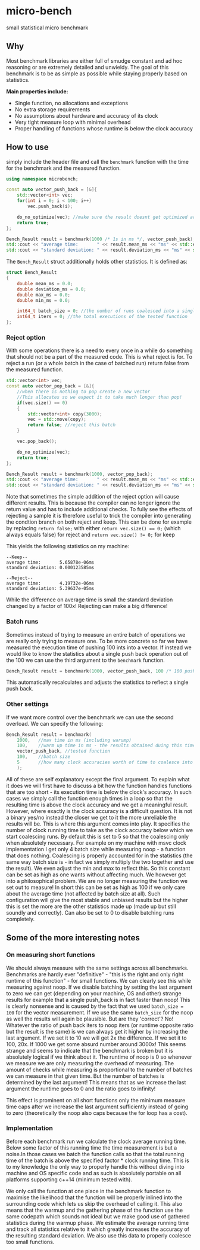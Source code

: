 # micro-bench
small statistical micro benchmark

## Why
Most benchmark libraries are either full of smudge constant and ad hoc reasoning or are extremely detailed and unwieldy. The goal of this benchmark is to be as simple as possible while staying properly based on statistics.

**Main properties include:**
- Single function, no allocations and exceptions
- No extra storage requirements
- No assumptions about hardware and accuracy of its clock
- Very tight measure loop with minimal overhead
- Proper handling of functions whose runtime is below the clock accuracy

## How to use
simply include the header file and call the `benchmark` function with the time for the benchmark and the measured function.

```cpp
using namespace microbench;

const auto vector_push_back = [&]{
    std::vector<int> vec;
    for(int i = 0; i < 100; i++)
        vec.push_back(i);

    do_no_optimize(vec); //make sure the result doesnt get optimized away
    return true;
};

Bench_Result result = benchmark(1000 /* 1s in ms */, vector_push_back);
std::cout << "average time:       " << result.mean_ms << "ms" << std::endl;
std::cout << "standard deviation: " << result.deviation_ms << "ms" << std::endl;
```

The `Bench_Result` struct additionally holds other statistics. It is defined as:

```cpp
struct Bench_Result
{
    double mean_ms = 0.0;
    double deviation_ms = 0.0;
    double max_ms = 0.0;
    double min_ms = 0.0;

    int64_t batch_size = 0; //the number of runs coalesced into a single batch (see below for more info)
    int64_t iters = 0; //the total executions of the tested function
};
```

### Reject option

With some operations there is a need to every once in a while do something that should not be a part of the measured code. This is what reject is for. To reject a run (or a whole batch in the case of batched run) return false from the measured function. 

```cpp
std::vector<int> vec;
const auto vector_pop_back = [&]{
    //when there is nothing to pop create a new vector
    //This allocates so we expect it to take much longer than pop!
    if(vec.size() == 0)
    {
        std::vector<int> copy(3000);
        vec = std::move(copy);
        return false; //reject this batch
    }

    vec.pop_back();

    do_no_optimize(vec);
    return true;
};

Bench_Result result = benchmark(1000, vector_pop_back);
std::cout << "average time:       " << result.mean_ms << "ms" << std::endl;
std::cout << "standard deviation: " << result.deviation_ms << "ms" << std::endl;
```

Note that sometimes the simple addition of the reject option will cause different results. This is because the compiler can no longer ignore the return value and has to include additional checks. To fully see the effects of rejecting a sample it is therefore useful to trick the compiler into generating the condtion branch on both reject and keep. This can be done for example by replacing `return false;` with either `return vec.size() == 0;` (which always equals false) for reject and `return vec.size() != 0;` for keep

This yields the following statistics on my machine:
```
--Keep--
average time:       5.65878e-06ms
standard deviation: 0.000123585ms
    
--Reject--
average time:       4.19732e-06ms
standard deviation: 5.39637e-05ms
```

While the difference on average time is small the standard deviation changed by a factor of 100x! Rejecting can make a big difference!

### Batch runs
Sometimes instead of trying to measure an entire batch of operations we are really only trying to measure one. To be more concrete so far we have measured the execution time of pushing 100 ints into a vector. If instead we would like to know the statistics about a single push back operation out of the 100 we can use the third argument to the `benchmark` function.
```cpp
Bench_Result result = benchmark(1000, vector_push_back, 100 /* 100 push back runs per function call*/);
```
This automatically recalculates and adjusts the statistics to reflect a single push back.

### Other settings

If we want more control over the benchmark we can use the second overload. We can specify the following:
```cpp
Bench_Result result = benchmark(
    2000,   //max time in ms (including warump)
    100,    //warm up time in ms - the results obtained duing this time are discarted
    vector_push_back, //tested function
    100,    //batch size
    5       //how many clock accuracies worth of time to coalesce into a single run (see below for further explanaition)
    );
```
All of these are self explanatory except the final argument. To explain what it does we will first have to discuss a bit how the function handles functions that are too short - its execution time is below the clock's accuracy. In such cases we simply call the function enough times in a loop so that the resulting time is above the clock accuracy and we get a meaningful result. However, where exactly is the clock accuracy is a difficult question. It is not a binary yes/no instead the closer we get to it the more unreliable the results will be. This is where this argument comes into play. It specifies the number of clock running time to take as the clock accuracy below which we start coalescing runs. By default this is set to 5 so that the coalescing only when absolutely necessary. For example on my machine with msvc clock implementation I get only 4 batch size while measuring noop - a function that does nothing. Coalescing is properly accounted for in the statistics (the same way batch size is - in fact we simply multiply the two together and use the result). We even adjust the min and max to reflect this. So this constant can be set as high as one wants without affecting much. We however get into a philosophical problem. We are no longer measuring the function we set out to measure! In short this can be set as high as 100 if we only care about the average time (not affected by batch size at all). Such configuration will give the most stable and unbiased results but the higher this is set the more are the other statistics made up (made up but still soundly and correctly). Can also be set to 0 to disable batching runs completely.

## Some of the more interesting notes

### On measuring short functions
We should always measure with the same settings across all benchmarks. Benchmarks are hardly ever "definitive" - "this is the right and only right runtime of this function" - for small functions. We can clearly see this while measuring against noop. If we disable batching by setting the last argument to zero we can get (depending on your machine, OS and other) strange results for example that a single push_back is in fact faster than noop! This is clearly nonsense and is caused by the fact that we used `batch_size = 100` for the vector measurement. If we use the same `batch_size` for the noop as well the results will again be plausible. But are they 'correct'? No! Whatever the ratio of push back iters to noop iters (or runtime opposite ratio but the result is the same) is we can always get it higher by increasing the last argument. If we set it to 10 we will get 2x the difference. If we set it to 100, 20x. If 1000 we get some absurd number around 3000x! This seems strange and seems to indicate that the benchmark is broken but it is absolutely logical if we think about it. The runtime of noop is 0 so whenever we measure we are only measuring the overhead of measuring. The amount of checks while measuring is proportional to the number of batches we can measure in that given time. But the number of batches is determined by the last argument! This means that as we increase the last argument the runtime goes to 0 and the ratio goes to infinity!

This effect is prominent on all short functions only the minimum measure time caps after we increase the last argument sufficiently instead of going to zero (theoretically the noop also caps because the for loop has a cost).


### Implementation
Before each benchmark run we calculate the clock average running time. Below some factor of this running time the time measurement is but a noise.In those cases we batch the function calls so that the total running time of the batch is above the specified factor * clock running time. This is to my knowledge the only way to properly handle this without diving into machine and OS specific code and as such is absolutely portable on all platforms supporting c++14 (minimum tested with).

We only call the function at one place in the benchmark function to maximise the likelihood that the function will be properly inlined into the surrounding code which lets us skip the overhead of calling it. This also means that the warmup and the gathering phase of the function use the same codepath which sounds not ideal but we make good use of gathered statistics during the warmup phase. We estimate the average running time and track all statistics relative to it which greatly increases the accuracy of the resulting standard deviation. We also use this data to properly coalesce too small functions.
